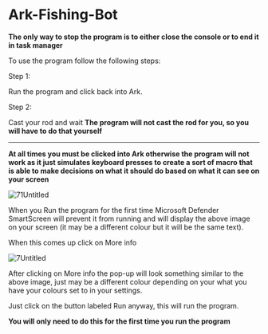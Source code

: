 # Ark-Fishing-Bot
**The only way to stop the program is to either close the console or to end it in task manager**

To use the program follow the following steps:

Step 1:

  Run the program and click back into Ark.

Step 2:

  Cast your rod and wait
  **The program will not cast the rod for you, so you will have to do that yourself**

___________________________________________________________________________________________________________________________________________________________________________________
  
  **At all times you must be clicked into Ark otherwise the program will not work as it just simulates keyboard presses to create a sort of macro that is able to make decisions on what it should do based on what it can see on your screen**
  
  ![71Untitled](https://user-images.githubusercontent.com/66156463/142713028-2eaf3887-8582-4271-9d26-3758d348e1bf.png)
  
  When you Run the program for the first time Microsoft Defender SmartScreen will prevent it from running and will display the above image on your screen (it may be a different colour but it will be the same text).

  When this comes up click on More info

  ![7Untitled](https://user-images.githubusercontent.com/66156463/142713049-d628f700-b91b-4e0b-ba51-fa083368fc83.png)

  After clicking on More info the pop-up will look something similar to the above image, just may be a different colour depending on your what you have your colours set to in your settings.

  Just click on the button labeled Run anyway, this will run the program.
  
  **You will only need to do this for the first time you run the program**
